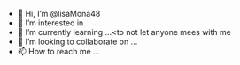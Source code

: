 - 👋 Hi, I’m @lisaMona48
- 👀 I’m interested in <learn>
- 🌱 I’m currently learning ...<to not let anyone mees with me
- 💞️ I’m looking to collaborate on ...
- 📫 How to reach me ...

<!---
lisaMona48/lisaMona48 is a ✨ special ✨ repository because its `README.md` (this file) appears on your GitHub profile.
You can click the Preview link to take a look at your changes.
--->
